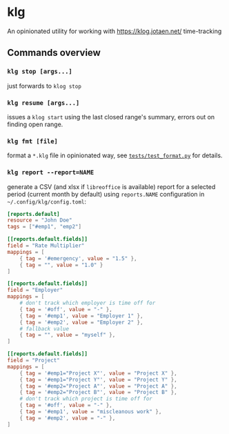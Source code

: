 # klg

An opinionated utility for working with https://klog.jotaen.net/ time-tracking

## Commands overview

### `klg stop [args...]`

just forwards to `klog stop`

### `klg resume [args...]`

issues a `klog start` using the last closed range's summary, errors out on finding open range.

### `klg fmt [file]`

format a `*.klg` file in opinionated way, see [`tests/test_format.py`](tests/test_format.py) for details.

### `klg report --report=NAME`

generate a CSV (and xlsx if `libreoffice` is available) report for a selected period (current month by default) using
`reports.NAME` configuration in `~/.config/klg/config.toml`:

```toml
[reports.default]
resource = "John Doe"
tags = ["#emp1", "emp2"]

[[reports.default.fields]]
field = "Rate Multiplier"
mappings = [
    { tag = '#emergency', value = "1.5" },
    { tag = "", value = "1.0" }
]

[[reports.default.fields]]
field = "Employer"
mappings = [
    # don't track which employer is time off for
    { tag = '#off', value = "-" },
    { tag = '#emp1', value = "Employer 1" },
    { tag = '#emp2', value = "Employer 2" },
    # fallback value
    { tag = "", value = "myself" },
]

[[reports.default.fields]]
field = "Project"
mappings = [
    { tag = '#emp1="Project X"', value = "Project X" },
    { tag = '#emp1="Project Y"', value = "Project Y" },
    { tag = '#emp2="Project A"', value = "Project A" },
    { tag = '#emp2="Project B"', value = "Project B" },
    # don't track which project is time off for
    { tag = '#off', value = "-" },
    { tag = '#emp1', value = "miscleanous work" },
    { tag = '#emp2', value = "-" },
]

```